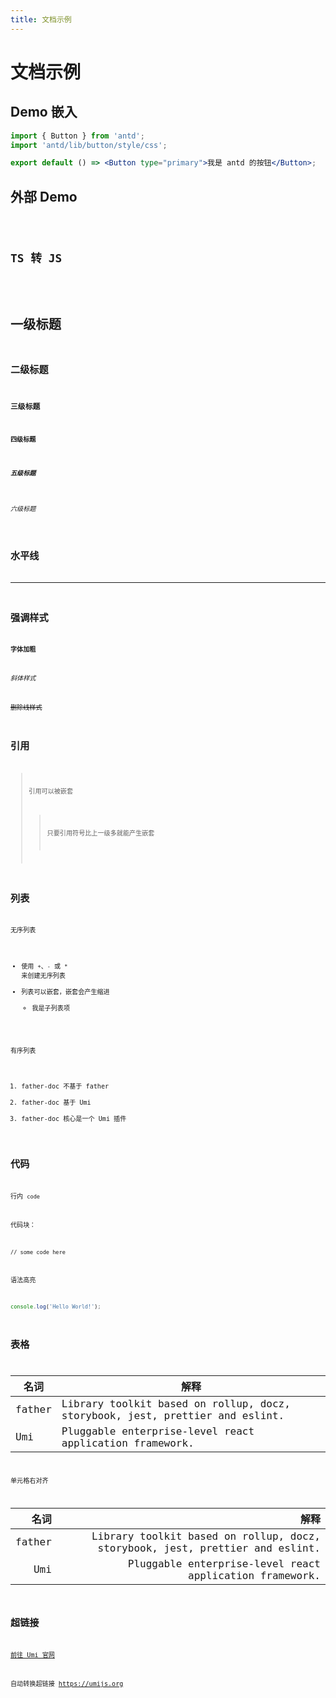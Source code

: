 ```yaml
---
title: 文档示例
---
```


# 文档示例

## Demo 嵌入

``` jsx
import { Button } from 'antd';
import 'antd/lib/button/style/css';

export default () => <Button type="primary">我是 antd 的按钮</Button>;
```

## 外部 Demo
<code src="./demo/modal.jsx" />

## TS 转 JS
<code src="./demo/typescript.tsx" />

# 一级标题
## 二级标题
### 三级标题
#### 四级标题
##### 五级标题
###### 六级标题


## 水平线

---

## 强调样式

**字体加粗**

*斜体样式*

~~删除线样式~~

## 引用


> 引用可以被嵌套
>> 只要引用符号比上一级多就能产生嵌套


## 列表

无序列表

+ 使用 `+`、`-` 或 `*` 来创建无序列表
+ 列表可以嵌套，嵌套会产生缩进
  - 我是子列表项

有序列表

1. father-doc 不基于 father
2. father-doc 基于 Umi
3. father-doc 核心是一个 Umi 插件

## 代码

行内 `code`

代码块：

```
// some code here
```

语法高亮

``` js
console.log('Hello World!');
```

## 表格

| 名词    | 解释 |
| ------ | ----------- |
| father | Library toolkit based on rollup, docz, storybook, jest, prettier and eslint. |
| Umi    | Pluggable enterprise-level react application framework. |

单元格右对齐

| 名词    | 解释 |
| ------:| -----------:|
| father | Library toolkit based on rollup, docz, storybook, jest, prettier and eslint. |
| Umi    | Pluggable enterprise-level react application framework. |

## 超链接

[前往 Umi 官网](https://umijs.org)

自动转换超链接 https://umijs.org
